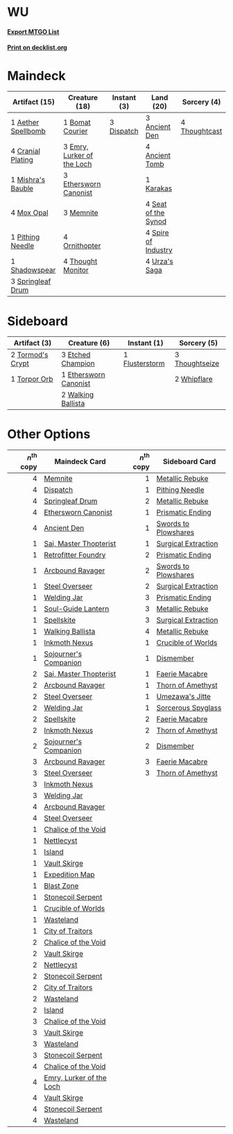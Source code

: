 # WU

#### [Export MTGO List](../collection/WU/WU.txt)
#### [Print on decklist.org](http://decklist.org/?deckmain=1%09Aether%20Spellbomb%0A3%09Ancient%20Den%0A4%09Ancient%20Tomb%0A1%09Bomat%20Courier%0A4%09Cranial%20Plating%0A3%09Dispatch%0A3%09Emry,%20Lurker%20of%20the%20Loch%0A3%09Ethersworn%20Canonist%0A1%09Karakas%0A3%09Memnite%0A1%09Mishra's%20Bauble%0A4%09Mox%20Opal%0A4%09Ornithopter%0A1%09Pithing%20Needle%0A4%09Seat%20of%20the%20Synod%0A1%09Shadowspear%0A4%09Spire%20of%20Industry%0A3%09Springleaf%20Drum%0A4%09Thought%20Monitor%0A4%09Thoughtcast%0A4%09Urza's%20Saga&deckside=3%09Etched%20Champion%0A1%09Ethersworn%20Canonist%0A1%09Flusterstorm%0A3%09Thoughtseize%0A2%09Tormod's%20Crypt%0A1%09Torpor%20Orb%0A2%09Walking%20Ballista%0A2%09Whipflare)
# Maindeck

|                                        Artifact (15)                                        |                                            Creature (18)                                            |                                     Instant (3)                                     |                                          Land (20)                                           |                                      Sorcery (4)                                       |
|---------------------------------------------------------------------------------------------|-----------------------------------------------------------------------------------------------------|-------------------------------------------------------------------------------------|----------------------------------------------------------------------------------------------|----------------------------------------------------------------------------------------|
|1 [Aether Spellbomb](http://gatherer.wizards.com/Pages/Card/Details.aspx?multiverseid=220525)|1 [Bomat Courier](http://gatherer.wizards.com/Pages/Card/Details.aspx?multiverseid=417772)           |3 [Dispatch](http://gatherer.wizards.com/Pages/Card/Details.aspx?multiverseid=397781)|3 [Ancient Den](http://gatherer.wizards.com/Pages/Card/Details.aspx?multiverseid=205275)      |4 [Thoughtcast](http://gatherer.wizards.com/Pages/Card/Details.aspx?multiverseid=222732)|
|4 [Cranial Plating](http://gatherer.wizards.com/Pages/Card/Details.aspx?multiverseid=51184)  |3 [Emry, Lurker of the Loch](http://gatherer.wizards.com/Pages/Card/Details.aspx?multiverseid=473005)|                                                                                     |4 [Ancient Tomb](http://gatherer.wizards.com/Pages/Card/Details.aspx?multiverseid=409567)     |                                                                                        |
|1 [Mishra's Bauble](http://gatherer.wizards.com/Pages/Card/Details.aspx?multiverseid=122122) |3 [Ethersworn Canonist](http://gatherer.wizards.com/Pages/Card/Details.aspx?multiverseid=174931)     |                                                                                     |1 [Karakas](http://gatherer.wizards.com/Pages/Card/Details.aspx?multiverseid=413782)          |                                                                                        |
|4 [Mox Opal](http://gatherer.wizards.com/Pages/Card/Details.aspx?multiverseid=397719)        |3 [Memnite](http://gatherer.wizards.com/Pages/Card/Details.aspx?multiverseid=194078)                 |                                                                                     |4 [Seat of the Synod](http://gatherer.wizards.com/Pages/Card/Details.aspx?multiverseid=420940)|                                                                                        |
|1 [Pithing Needle](http://gatherer.wizards.com/Pages/Card/Details.aspx?multiverseid=129526)  |4 [Ornithopter](http://gatherer.wizards.com/Pages/Card/Details.aspx?multiverseid=129665)             |                                                                                     |4 [Spire of Industry](http://gatherer.wizards.com/Pages/Card/Details.aspx?multiverseid=423851)|                                                                                        |
|1 [Shadowspear](http://gatherer.wizards.com/Pages/Card/Details.aspx?multiverseid=476487)     |4 [Thought Monitor](http://gatherer.wizards.com/Pages/Card/Details.aspx?multiverseid=522147)         |                                                                                     |4 [Urza's Saga](http://gatherer.wizards.com/Pages/Card/Details.aspx?multiverseid=522335)      |                                                                                        |
|3 [Springleaf Drum](http://gatherer.wizards.com/Pages/Card/Details.aspx?multiverseid=378534) |                                                                                                     |                                                                                     |                                                                                              |                                                                                        |


# Sideboard

|                                       Artifact (3)                                        |                                          Creature (6)                                          |                                       Instant (1)                                       |                                       Sorcery (5)                                       |
|-------------------------------------------------------------------------------------------|------------------------------------------------------------------------------------------------|-----------------------------------------------------------------------------------------|-----------------------------------------------------------------------------------------|
|2 [Tormod's Crypt](http://gatherer.wizards.com/Pages/Card/Details.aspx?multiverseid=389723)|3 [Etched Champion](http://gatherer.wizards.com/Pages/Card/Details.aspx?multiverseid=397710)    |1 [Flusterstorm](http://gatherer.wizards.com/Pages/Card/Details.aspx?multiverseid=228255)|3 [Thoughtseize](http://gatherer.wizards.com/Pages/Card/Details.aspx?multiverseid=438676)|
|1 [Torpor Orb](http://gatherer.wizards.com/Pages/Card/Details.aspx?multiverseid=233069)    |1 [Ethersworn Canonist](http://gatherer.wizards.com/Pages/Card/Details.aspx?multiverseid=174931)|                                                                                         |2 [Whipflare](http://gatherer.wizards.com/Pages/Card/Details.aspx?multiverseid=389744)   |
|                                                                                           |2 [Walking Ballista](http://gatherer.wizards.com/Pages/Card/Details.aspx?multiverseid=423848)   |                                                                                         |                                                                                         |


# Other Options

|*n*<sup>th</sup> copy|                                           Maindeck Card                                           |*n*<sup>th</sup> copy|                                        Sideboard Card                                        |
|--------------------:|---------------------------------------------------------------------------------------------------|--------------------:|----------------------------------------------------------------------------------------------|
|                    4|[Memnite](http://gatherer.wizards.com/Pages/Card/Details.aspx?multiverseid=194078)                 |                    1|[Metallic Rebuke](http://gatherer.wizards.com/Pages/Card/Details.aspx?multiverseid=423706)    |
|                    4|[Dispatch](http://gatherer.wizards.com/Pages/Card/Details.aspx?multiverseid=397781)                |                    1|[Pithing Needle](http://gatherer.wizards.com/Pages/Card/Details.aspx?multiverseid=129526)     |
|                    4|[Springleaf Drum](http://gatherer.wizards.com/Pages/Card/Details.aspx?multiverseid=378534)         |                    2|[Metallic Rebuke](http://gatherer.wizards.com/Pages/Card/Details.aspx?multiverseid=423706)    |
|                    4|[Ethersworn Canonist](http://gatherer.wizards.com/Pages/Card/Details.aspx?multiverseid=174931)     |                    1|[Prismatic Ending](http://gatherer.wizards.com/Pages/Card/Details.aspx?multiverseid=522101)   |
|                    4|[Ancient Den](http://gatherer.wizards.com/Pages/Card/Details.aspx?multiverseid=205275)             |                    1|[Swords to Plowshares](http://gatherer.wizards.com/Pages/Card/Details.aspx?multiverseid=869)  |
|                    1|[Sai, Master Thopterist](http://gatherer.wizards.com/Pages/Card/Details.aspx?multiverseid=447205)  |                    1|[Surgical Extraction](http://gatherer.wizards.com/Pages/Card/Details.aspx?multiverseid=397706)|
|                    1|[Retrofitter Foundry](http://gatherer.wizards.com/Pages/Card/Details.aspx?multiverseid=450658)     |                    2|[Prismatic Ending](http://gatherer.wizards.com/Pages/Card/Details.aspx?multiverseid=522101)   |
|                    1|[Arcbound Ravager](http://gatherer.wizards.com/Pages/Card/Details.aspx?multiverseid=50943)         |                    2|[Swords to Plowshares](http://gatherer.wizards.com/Pages/Card/Details.aspx?multiverseid=869)  |
|                    1|[Steel Overseer](http://gatherer.wizards.com/Pages/Card/Details.aspx?multiverseid=222714)          |                    2|[Surgical Extraction](http://gatherer.wizards.com/Pages/Card/Details.aspx?multiverseid=397706)|
|                    1|[Welding Jar](http://gatherer.wizards.com/Pages/Card/Details.aspx?multiverseid=48328)              |                    3|[Prismatic Ending](http://gatherer.wizards.com/Pages/Card/Details.aspx?multiverseid=522101)   |
|                    1|[Soul-Guide Lantern](http://gatherer.wizards.com/Pages/Card/Details.aspx?multiverseid=476488)      |                    3|[Metallic Rebuke](http://gatherer.wizards.com/Pages/Card/Details.aspx?multiverseid=423706)    |
|                    1|[Spellskite](http://gatherer.wizards.com/Pages/Card/Details.aspx?multiverseid=397743)              |                    3|[Surgical Extraction](http://gatherer.wizards.com/Pages/Card/Details.aspx?multiverseid=397706)|
|                    1|[Walking Ballista](http://gatherer.wizards.com/Pages/Card/Details.aspx?multiverseid=423848)        |                    4|[Metallic Rebuke](http://gatherer.wizards.com/Pages/Card/Details.aspx?multiverseid=423706)    |
|                    1|[Inkmoth Nexus](http://gatherer.wizards.com/Pages/Card/Details.aspx?multiverseid=213731)           |                    1|[Crucible of Worlds](http://gatherer.wizards.com/Pages/Card/Details.aspx?multiverseid=129480) |
|                    1|[Sojourner's Companion](http://gatherer.wizards.com/Pages/Card/Details.aspx?multiverseid=522311)   |                    1|[Dismember](http://gatherer.wizards.com/Pages/Card/Details.aspx?multiverseid=382182)          |
|                    2|[Sai, Master Thopterist](http://gatherer.wizards.com/Pages/Card/Details.aspx?multiverseid=447205)  |                    1|[Faerie Macabre](http://gatherer.wizards.com/Pages/Card/Details.aspx?multiverseid=201822)     |
|                    2|[Arcbound Ravager](http://gatherer.wizards.com/Pages/Card/Details.aspx?multiverseid=50943)         |                    1|[Thorn of Amethyst](http://gatherer.wizards.com/Pages/Card/Details.aspx?multiverseid=140166)  |
|                    2|[Steel Overseer](http://gatherer.wizards.com/Pages/Card/Details.aspx?multiverseid=222714)          |                    1|[Umezawa's Jitte](http://gatherer.wizards.com/Pages/Card/Details.aspx?multiverseid=81979)     |
|                    2|[Welding Jar](http://gatherer.wizards.com/Pages/Card/Details.aspx?multiverseid=48328)              |                    1|[Sorcerous Spyglass](http://gatherer.wizards.com/Pages/Card/Details.aspx?multiverseid=435407) |
|                    2|[Spellskite](http://gatherer.wizards.com/Pages/Card/Details.aspx?multiverseid=397743)              |                    2|[Faerie Macabre](http://gatherer.wizards.com/Pages/Card/Details.aspx?multiverseid=201822)     |
|                    2|[Inkmoth Nexus](http://gatherer.wizards.com/Pages/Card/Details.aspx?multiverseid=213731)           |                    2|[Thorn of Amethyst](http://gatherer.wizards.com/Pages/Card/Details.aspx?multiverseid=140166)  |
|                    2|[Sojourner's Companion](http://gatherer.wizards.com/Pages/Card/Details.aspx?multiverseid=522311)   |                    2|[Dismember](http://gatherer.wizards.com/Pages/Card/Details.aspx?multiverseid=382182)          |
|                    3|[Arcbound Ravager](http://gatherer.wizards.com/Pages/Card/Details.aspx?multiverseid=50943)         |                    3|[Faerie Macabre](http://gatherer.wizards.com/Pages/Card/Details.aspx?multiverseid=201822)     |
|                    3|[Steel Overseer](http://gatherer.wizards.com/Pages/Card/Details.aspx?multiverseid=222714)          |                    3|[Thorn of Amethyst](http://gatherer.wizards.com/Pages/Card/Details.aspx?multiverseid=140166)  |
|                    3|[Inkmoth Nexus](http://gatherer.wizards.com/Pages/Card/Details.aspx?multiverseid=213731)           |                     |                                                                                              |
|                    3|[Welding Jar](http://gatherer.wizards.com/Pages/Card/Details.aspx?multiverseid=48328)              |                     |                                                                                              |
|                    4|[Arcbound Ravager](http://gatherer.wizards.com/Pages/Card/Details.aspx?multiverseid=50943)         |                     |                                                                                              |
|                    4|[Steel Overseer](http://gatherer.wizards.com/Pages/Card/Details.aspx?multiverseid=222714)          |                     |                                                                                              |
|                    1|[Chalice of the Void](http://gatherer.wizards.com/Pages/Card/Details.aspx?multiverseid=442211)     |                     |                                                                                              |
|                    1|[Nettlecyst](http://gatherer.wizards.com/Pages/Card/Details.aspx?multiverseid=522307)              |                     |                                                                                              |
|                    1|[Island](http://gatherer.wizards.com/Pages/Card/Details.aspx?multiverseid=439857)                  |                     |                                                                                              |
|                    1|[Vault Skirge](http://gatherer.wizards.com/Pages/Card/Details.aspx?multiverseid=217984)            |                     |                                                                                              |
|                    1|[Expedition Map](http://gatherer.wizards.com/Pages/Card/Details.aspx?multiverseid=397742)          |                     |                                                                                              |
|                    1|[Blast Zone](http://gatherer.wizards.com/Pages/Card/Details.aspx?multiverseid=461171)              |                     |                                                                                              |
|                    1|[Stonecoil Serpent](http://gatherer.wizards.com/Pages/Card/Details.aspx?multiverseid=473197)       |                     |                                                                                              |
|                    1|[Crucible of Worlds](http://gatherer.wizards.com/Pages/Card/Details.aspx?multiverseid=129480)      |                     |                                                                                              |
|                    1|[Wasteland](http://gatherer.wizards.com/Pages/Card/Details.aspx?multiverseid=413790)               |                     |                                                                                              |
|                    1|[City of Traitors](http://gatherer.wizards.com/Pages/Card/Details.aspx?multiverseid=6168)          |                     |                                                                                              |
|                    2|[Chalice of the Void](http://gatherer.wizards.com/Pages/Card/Details.aspx?multiverseid=442211)     |                     |                                                                                              |
|                    2|[Vault Skirge](http://gatherer.wizards.com/Pages/Card/Details.aspx?multiverseid=217984)            |                     |                                                                                              |
|                    2|[Nettlecyst](http://gatherer.wizards.com/Pages/Card/Details.aspx?multiverseid=522307)              |                     |                                                                                              |
|                    2|[Stonecoil Serpent](http://gatherer.wizards.com/Pages/Card/Details.aspx?multiverseid=473197)       |                     |                                                                                              |
|                    2|[City of Traitors](http://gatherer.wizards.com/Pages/Card/Details.aspx?multiverseid=6168)          |                     |                                                                                              |
|                    2|[Wasteland](http://gatherer.wizards.com/Pages/Card/Details.aspx?multiverseid=413790)               |                     |                                                                                              |
|                    2|[Island](http://gatherer.wizards.com/Pages/Card/Details.aspx?multiverseid=439857)                  |                     |                                                                                              |
|                    3|[Chalice of the Void](http://gatherer.wizards.com/Pages/Card/Details.aspx?multiverseid=442211)     |                     |                                                                                              |
|                    3|[Vault Skirge](http://gatherer.wizards.com/Pages/Card/Details.aspx?multiverseid=217984)            |                     |                                                                                              |
|                    3|[Wasteland](http://gatherer.wizards.com/Pages/Card/Details.aspx?multiverseid=413790)               |                     |                                                                                              |
|                    3|[Stonecoil Serpent](http://gatherer.wizards.com/Pages/Card/Details.aspx?multiverseid=473197)       |                     |                                                                                              |
|                    4|[Chalice of the Void](http://gatherer.wizards.com/Pages/Card/Details.aspx?multiverseid=442211)     |                     |                                                                                              |
|                    4|[Emry, Lurker of the Loch](http://gatherer.wizards.com/Pages/Card/Details.aspx?multiverseid=473005)|                     |                                                                                              |
|                    4|[Vault Skirge](http://gatherer.wizards.com/Pages/Card/Details.aspx?multiverseid=217984)            |                     |                                                                                              |
|                    4|[Stonecoil Serpent](http://gatherer.wizards.com/Pages/Card/Details.aspx?multiverseid=473197)       |                     |                                                                                              |
|                    4|[Wasteland](http://gatherer.wizards.com/Pages/Card/Details.aspx?multiverseid=413790)               |                     |                                                                                              |

